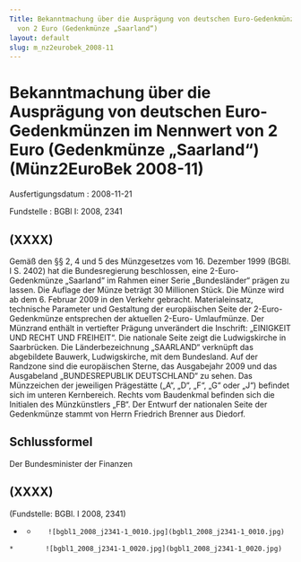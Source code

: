 ```yaml
---
Title: Bekanntmachung über die Ausprägung von deutschen Euro-Gedenkmünzen im Nennwert
  von 2 Euro (Gedenkmünze „Saarland“)
layout: default
slug: m_nz2eurobek_2008-11
---
```


# Bekanntmachung über die Ausprägung von deutschen Euro-Gedenkmünzen im Nennwert von 2 Euro (Gedenkmünze „Saarland“) (Münz2EuroBek 2008-11)

Ausfertigungsdatum
:   2008-11-21

Fundstelle
:   BGBl I: 2008, 2341


## (XXXX)

Gemäß den §§ 2, 4 und 5 des Münzgesetzes vom 16. Dezember 1999 (BGBl.
I S. 2402) hat die Bundesregierung beschlossen, eine 2-Euro-
Gedenkmünze „Saarland“ im Rahmen einer Serie „Bundesländer“ prägen zu
lassen.
Die Auflage der Münze beträgt 30 Millionen Stück.
Die Münze wird ab dem 6. Februar 2009 in den Verkehr gebracht.
Materialeinsatz, technische Parameter und Gestaltung der europäischen
Seite der 2-Euro-Gedenkmünze entsprechen der aktuellen 2-Euro-
Umlaufmünze.
Der Münzrand enthält in vertiefter Prägung unverändert die Inschrift:
„EINIGKEIT UND RECHT UND FREIHEIT“.
Die nationale Seite zeigt die Ludwigskirche in Saarbrücken. Die
Länderbezeichnung „SAARLAND“ verknüpft das abgebildete Bauwerk,
Ludwigskirche, mit dem Bundesland. Auf der Randzone sind die
europäischen Sterne, das Ausgabejahr 2009 und das Ausgabeland
„BUNDESREPUBLIK DEUTSCHLAND“ zu sehen.
Das Münzzeichen der jeweiligen Prägestätte („A“, „D“, „F“, „G“ oder
„J“) befindet sich im unteren Kernbereich. Rechts vom Baudenkmal
befinden sich die Initialen des Münzkünstlers „FB“.
Der Entwurf der nationalen Seite der Gedenkmünze stammt von Herrn
Friedrich Brenner aus Diedorf.


## Schlussformel

Der Bundesminister der Finanzen


## (XXXX)

(Fundstelle: BGBl. I 2008, 2341)

*    *        ![bgbl1_2008_j2341-1_0010.jpg](bgbl1_2008_j2341-1_0010.jpg)
    *        ![bgbl1_2008_j2341-1_0020.jpg](bgbl1_2008_j2341-1_0020.jpg)


